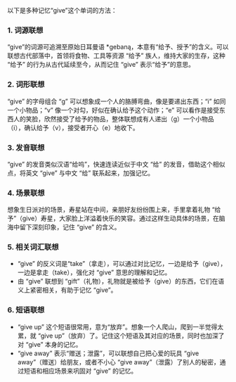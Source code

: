 以下是多种记忆“give”这个单词的方法：

### 1. 词源联想
“give”的词源可追溯至原始日耳曼语 *gebaną，本意有“给予、授予”的含义。可以联想古代部落中，首领将食物、工具等资源 “给予” 族人，维持大家的生存，这种 “给予” 的行为从古代延续至今，从而记住 “give” 表示“给予”的意思。

### 2. 词形联想
“give” 的字母组合 “g” 可以想象成一个人的胳膊弯曲，像是要递出东西；“i” 如同一个小物品；“v” 像一个对勾，好似在确认给予这个动作；“e” 可以看作是接受东西人的笑脸，欣然接受了给予的物品，整体联想成有人递出（g）一个小物品（i），确认给予（v），接受者开心（e）地收下。

### 3. 发音联想
“give” 的发音类似汉语“给呜”，快速连读近似于中文 “给” 的发音，借助这个相似点，将英文 “give” 与中文 “给” 联系起来，加强记忆。

### 4. 场景联想
想象生日派对的场景，寿星站在中间，亲朋好友纷纷围上来，手里拿着礼物 “给予”（give）寿星，大家脸上洋溢着快乐的笑容。通过这样生动具体的场景，在脑海中留下深刻印象，记住 “give” 的含义。

### 5. 相关词汇联想
 - “give” 的反义词是“take”（拿走），可以通过对比记忆，一边是给予（give），一边是拿走（take），强化对 “give” 意思的理解和记忆。
 - 由 “give” 联想到 “gift”（礼物），礼物就是被给予（give）的东西，它们在语义上紧密相关，有助于记忆 “give”。

### 6. 短语联想
 - “give up” 这个短语很常用，意为“放弃”。想象一个人爬山，爬到一半觉得太累，就 “give up”（放弃）了。记住这个短语及其对应的场景，同时也加深了对 “give” 本身的记忆。
 - “give away” 表示“赠送；泄露”，可以联想自己把心爱的玩具 “give away”（赠送）给朋友，或者不小心 “give away”（泄露）了别人的秘密，通过短语和相应场景来巩固对 “give” 的记忆。 